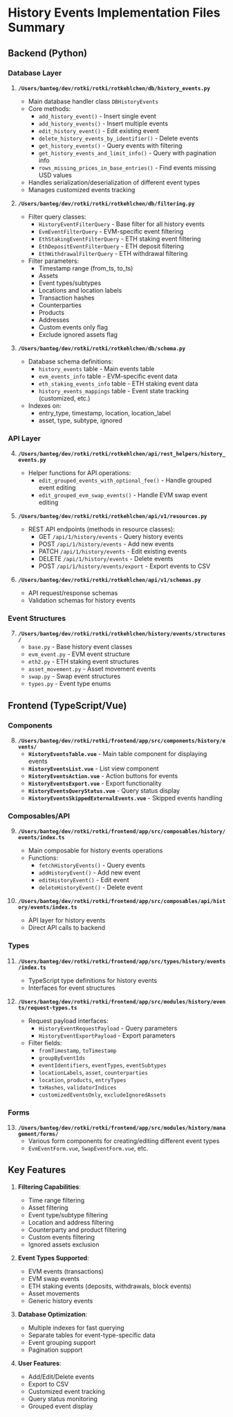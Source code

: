 # History Events Implementation Files Summary

## Backend (Python)

### Database Layer

1. **`/Users/banteg/dev/rotki/rotki/rotkehlchen/db/history_events.py`**
   - Main database handler class `DBHistoryEvents`
   - Core methods:
     - `add_history_event()` - Insert single event
     - `add_history_events()` - Insert multiple events
     - `edit_history_event()` - Edit existing event
     - `delete_history_events_by_identifier()` - Delete events
     - `get_history_events()` - Query events with filtering
     - `get_history_events_and_limit_info()` - Query with pagination info
     - `rows_missing_prices_in_base_entries()` - Find events missing USD values
   - Handles serialization/deserialization of different event types
   - Manages customized events tracking

2. **`/Users/banteg/dev/rotki/rotki/rotkehlchen/db/filtering.py`**
   - Filter query classes:
     - `HistoryEventFilterQuery` - Base filter for all history events
     - `EvmEventFilterQuery` - EVM-specific event filtering
     - `EthStakingEventFilterQuery` - ETH staking event filtering
     - `EthDepositEventFilterQuery` - ETH deposit filtering
     - `EthWithdrawalFilterQuery` - ETH withdrawal filtering
   - Filter parameters:
     - Timestamp range (from_ts, to_ts)
     - Assets
     - Event types/subtypes
     - Locations and location labels
     - Transaction hashes
     - Counterparties
     - Products
     - Addresses
     - Custom events only flag
     - Exclude ignored assets flag

3. **`/Users/banteg/dev/rotki/rotki/rotkehlchen/db/schema.py`**
   - Database schema definitions:
     - `history_events` table - Main events table
     - `evm_events_info` table - EVM-specific event data
     - `eth_staking_events_info` table - ETH staking event data
     - `history_events_mappings` table - Event state tracking (customized, etc.)
   - Indexes on:
     - entry_type, timestamp, location, location_label
     - asset, type, subtype, ignored

### API Layer

4. **`/Users/banteg/dev/rotki/rotki/rotkehlchen/api/rest_helpers/history_events.py`**
   - Helper functions for API operations:
     - `edit_grouped_events_with_optional_fee()` - Handle grouped event editing
     - `edit_grouped_evm_swap_events()` - Handle EVM swap event editing

5. **`/Users/banteg/dev/rotki/rotki/rotkehlchen/api/v1/resources.py`**
   - REST API endpoints (methods in resource classes):
     - GET `/api/1/history/events` - Query history events
     - POST `/api/1/history/events` - Add new events
     - PATCH `/api/1/history/events` - Edit existing events
     - DELETE `/api/1/history/events` - Delete events
     - POST `/api/1/history/events/export` - Export events to CSV

6. **`/Users/banteg/dev/rotki/rotki/rotkehlchen/api/v1/schemas.py`**
   - API request/response schemas
   - Validation schemas for history events

### Event Structures

7. **`/Users/banteg/dev/rotki/rotki/rotkehlchen/history/events/structures/`**
   - `base.py` - Base history event classes
   - `evm_event.py` - EVM event structure
   - `eth2.py` - ETH staking event structures
   - `asset_movement.py` - Asset movement events
   - `swap.py` - Swap event structures
   - `types.py` - Event type enums

## Frontend (TypeScript/Vue)

### Components

8. **`/Users/banteg/dev/rotki/rotki/frontend/app/src/components/history/events/`**
   - **`HistoryEventsTable.vue`** - Main table component for displaying events
   - **`HistoryEventsList.vue`** - List view component
   - **`HistoryEventsAction.vue`** - Action buttons for events
   - **`HistoryEventsExport.vue`** - Export functionality
   - **`HistoryEventsQueryStatus.vue`** - Query status display
   - **`HistoryEventsSkippedExternalEvents.vue`** - Skipped events handling

### Composables/API

9. **`/Users/banteg/dev/rotki/rotki/frontend/app/src/composables/history/events/index.ts`**
   - Main composable for history events operations
   - Functions:
     - `fetchHistoryEvents()` - Query events
     - `addHistoryEvent()` - Add new event
     - `editHistoryEvent()` - Edit event
     - `deleteHistoryEvent()` - Delete event

10. **`/Users/banteg/dev/rotki/rotki/frontend/app/src/composables/api/history/events/index.ts`**
    - API layer for history events
    - Direct API calls to backend

### Types

11. **`/Users/banteg/dev/rotki/rotki/frontend/app/src/types/history/events/index.ts`**
    - TypeScript type definitions for history events
    - Interfaces for event structures

12. **`/Users/banteg/dev/rotki/rotki/frontend/app/src/modules/history/events/request-types.ts`**
    - Request payload interfaces:
      - `HistoryEventRequestPayload` - Query parameters
      - `HistoryEventExportPayload` - Export parameters
    - Filter fields:
      - `fromTimestamp`, `toTimestamp`
      - `groupByEventIds`
      - `eventIdentifiers`, `eventTypes`, `eventSubtypes`
      - `locationLabels`, `asset`, `counterparties`
      - `location`, `products`, `entryTypes`
      - `txHashes`, `validatorIndices`
      - `customizedEventsOnly`, `excludeIgnoredAssets`

### Forms

13. **`/Users/banteg/dev/rotki/rotki/frontend/app/src/modules/history/management/forms/`**
    - Various form components for creating/editing different event types
    - `EvmEventForm.vue`, `SwapEventForm.vue`, etc.

## Key Features

1. **Filtering Capabilities**:
   - Time range filtering
   - Asset filtering
   - Event type/subtype filtering
   - Location and address filtering
   - Counterparty and product filtering
   - Custom events filtering
   - Ignored assets exclusion

2. **Event Types Supported**:
   - EVM events (transactions)
   - EVM swap events
   - ETH staking events (deposits, withdrawals, block events)
   - Asset movements
   - Generic history events

3. **Database Optimization**:
   - Multiple indexes for fast querying
   - Separate tables for event-type-specific data
   - Event grouping support
   - Pagination support

4. **User Features**:
   - Add/Edit/Delete events
   - Export to CSV
   - Customized event tracking
   - Query status monitoring
   - Grouped event display
